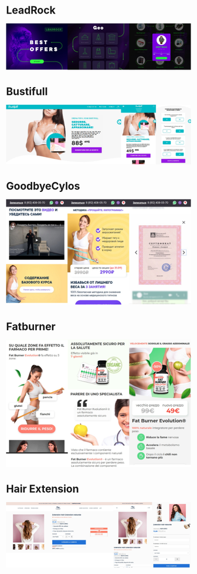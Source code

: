 # LeadRock

![](./examples/leadrock.jpg)

# Bustifull

![](./examples/bustifull.jpg)

# GoodbyeCylos

![](./examples/goodbyecylos.jpg)

# Fatburner

![](./examples/fatburner.jpg)

# Hair Extension

![](./examples/hair-extension.jpg)